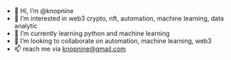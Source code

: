 - 👋 Hi, I’m @knopnine
- 👀 I’m interested in web3 crypto, nft, automation, machine learning, data analytic
- 🌱 I’m currently learning python and machine learning
- 💞️ I’m looking to collaborate on automation, machine learning, web3
- 📫 reach me via knopnine@gmail.com

<!---
knopnine/knopnine is a ✨ special ✨ repository because its `README.md` (this file) appears on your GitHub profile.
You can click the Preview link to take a look at your changes.
--->
